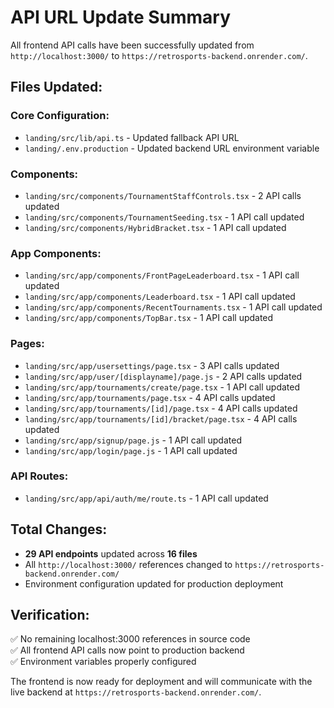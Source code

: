 # API URL Update Summary

All frontend API calls have been successfully updated from `http://localhost:3000/` to `https://retrosports-backend.onrender.com/`.

## Files Updated:

### Core Configuration:
- `landing/src/lib/api.ts` - Updated fallback API URL
- `landing/.env.production` - Updated backend URL environment variable

### Components:
- `landing/src/components/TournamentStaffControls.tsx` - 2 API calls updated
- `landing/src/components/TournamentSeeding.tsx` - 1 API call updated  
- `landing/src/components/HybridBracket.tsx` - 1 API call updated

### App Components:
- `landing/src/app/components/FrontPageLeaderboard.tsx` - 1 API call updated
- `landing/src/app/components/Leaderboard.tsx` - 1 API call updated
- `landing/src/app/components/RecentTournaments.tsx` - 1 API call updated
- `landing/src/app/components/TopBar.tsx` - 1 API call updated

### Pages:
- `landing/src/app/usersettings/page.tsx` - 3 API calls updated
- `landing/src/app/user/[displayname]/page.js` - 2 API calls updated
- `landing/src/app/tournaments/create/page.tsx` - 1 API call updated
- `landing/src/app/tournaments/page.tsx` - 4 API calls updated
- `landing/src/app/tournaments/[id]/page.tsx` - 4 API calls updated
- `landing/src/app/tournaments/[id]/bracket/page.tsx` - 4 API calls updated
- `landing/src/app/signup/page.js` - 1 API call updated
- `landing/src/app/login/page.js` - 1 API call updated

### API Routes:
- `landing/src/app/api/auth/me/route.ts` - 1 API call updated

## Total Changes:
- **29 API endpoints** updated across **16 files**
- All `http://localhost:3000/` references changed to `https://retrosports-backend.onrender.com/`
- Environment configuration updated for production deployment

## Verification:
✅ No remaining localhost:3000 references in source code  
✅ All frontend API calls now point to production backend  
✅ Environment variables properly configured  

The frontend is now ready for deployment and will communicate with the live backend at `https://retrosports-backend.onrender.com/`.
